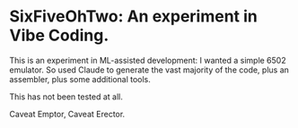 # SixFiveOhTwo: An experiment in Vibe Coding. 

This is an experiment in ML-assisted development: I wanted a simple 6502 emulator. 
So used Claude to generate the vast majority of the code, plus an assembler, plus
some additional tools. 

This has not been tested at all. 

Caveat Emptor, Caveat Erector. 